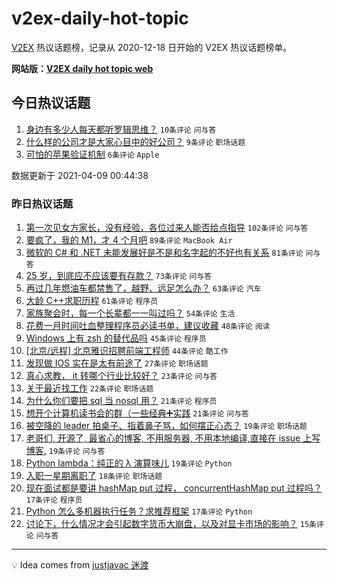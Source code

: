 # v2ex-daily-hot-topic

[V2EX](https://www.v2ex.com/) 热议话题榜，记录从 2020-12-18 日开始的 V2EX 热议话题榜单。

**网站版：[V2EX daily hot topic web](https://boojack.github.io/v2ex-daily-hot-topic-web/)**

## 今日热议话题

<!-- TODAY BEGIN -->

1. [身边有多少人每天都听罗辑思维？](https://www.v2ex.com/t/769271) `10条评论` `问与答`
1. [什么样的公司才是大家心目中的好公司？](https://www.v2ex.com/t/769274) `9条评论` `职场话题`
1. [可怕的苹果验证机制](https://www.v2ex.com/t/769272) `6条评论` `Apple`

数据更新于 2021-04-09 00:44:38

<!-- TODAY END -->

### 昨日热议话题

<!-- YESTERDAY BEGIN -->

1. [第一次见女方家长，没有经验，各位过来人能否给点指导](https://www.v2ex.com/t/768918) `102条评论` `问与答`
1. [要疯了，我的 M1，才 4 个月吧](https://www.v2ex.com/t/768960) `89条评论` `MacBook Air`
1. [微软的 C# 和 .NET 未能发展好是不是和名字起的不好也有关系](https://www.v2ex.com/t/768962) `81条评论` `问与答`
1. [25 岁，到底应不应该要有存款？](https://www.v2ex.com/t/769087) `73条评论` `问与答`
1. [再过几年燃油车都禁售了，越野、远足怎么办？](https://www.v2ex.com/t/769103) `63条评论` `汽车`
1. [大龄 C++求职历程](https://www.v2ex.com/t/769036) `61条评论` `程序员`
1. [家族聚会时，每一个长辈都一一叫过吗？](https://www.v2ex.com/t/769013) `54条评论` `生活`
1. [花费一月时间吐血整理程序员必读书单，建议收藏](https://www.v2ex.com/t/768913) `48条评论` `阅读`
1. [Windows 上有 zsh 的替代品吗](https://www.v2ex.com/t/769061) `45条评论` `程序员`
1. [[北京/远程] 北京雅识招聘前端工程师](https://www.v2ex.com/t/769052) `44条评论` `酷工作`
1. [发现做 IOS 实在是太有前途了](https://www.v2ex.com/t/769201) `27条评论` `职场话题`
1. [真心求教， it 转哪个行业比较好？](https://www.v2ex.com/t/769104) `23条评论` `问与答`
1. [关于最近找工作](https://www.v2ex.com/t/769149) `22条评论` `职场话题`
1. [为什么你们要把 sql 当 nosql 用？](https://www.v2ex.com/t/769160) `21条评论` `程序员`
1. [想开个计算机读书会的群（一些经典➕实践](https://www.v2ex.com/t/769031) `21条评论` `问与答`
1. [被空降的 leader 拍桌子、指着鼻子骂，如何摆正心态？](https://www.v2ex.com/t/769259) `19条评论` `职场话题`
1. [老哥们, 开源了, 最省心的博客, 不用服务器, 不用本地编译,直接在 issue 上写博客.](https://www.v2ex.com/t/769037) `19条评论` `问与答`
1. [Python lambda：纯正的 λ 演算味儿](https://www.v2ex.com/t/768990) `19条评论` `Python`
1. [入职一星期离职了](https://www.v2ex.com/t/769053) `18条评论` `职场话题`
1. [现在面试都是要讲 hashMap put 过程， concurrentHashMap put 过程吗？](https://www.v2ex.com/t/769027) `17条评论` `程序员`
1. [Python 怎么多机器执行任务？求推荐框架](https://www.v2ex.com/t/768952) `17条评论` `Python`
1. [讨论下，什么情况才会引起数字货币大崩盘，以及对显卡市场的影响？](https://www.v2ex.com/t/768989) `15条评论` `问与答`

<!-- YESTERDAY END -->

---

💡 Idea comes from [justjavac 迷渡](https://github.com/justjavac/)
